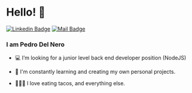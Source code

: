 # Hello! 👋
[![Linkedin Badge](https://img.shields.io/badge/-Pedro%20Del%20Nero-blue?style=flat-square&logo=Linkedin&logoColor=white&link=https://www.linkedin.com/in/pdelnero/)](https://www.linkedin.com/in/pdelnero/)
[![Mail Badge](https://img.shields.io/badge/-pedr.delnero@gmail.com-8B89CC?style=flat-square&logo=Protonmail&logoColor=white&link=mailto:pedr.delnero@gmail.com)](mailto:raul@piraces.dev)
<!-- <a href="https://piraces.dev/"><img alt="Robot logo" src="https://github.com/piraces/piraces/raw/master/robot_dark.png" align="right" height="150" /></a> -->

### I am Pedro Del Nero

- 💻 I’m looking  for a junior level back end developer position (NodeJS)

- 🌱 I'm constantly learning and creating my own personal projects.

-  🥑🥞🌮 I love eating tacos, and everything else.



